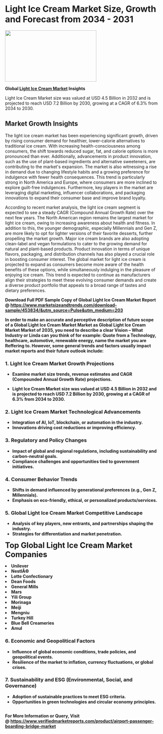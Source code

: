 <H1>Light Ice Cream Market Size, Growth and Forecast from 2034 - 2031</H1><img class="aligncenter size-medium wp-image-584254" src="https://thirdeyenews.in/wp-content/uploads/2034/09/Global-Market-Research-300x168.jpeg" alt="" width="300" height="168" /><p><strong>Global&nbsp;<a href="https://www.marketsizeandtrends.com/download-sample/453834/&amp;utm_source=Pulse&amp;utm_medium=203">Light Ice Cream Market</a> Insights</strong></p><p>Light Ice Cream Market size was valued at USD 4.5 Billion in 2032 and is projected to reach USD 7.2 Billion by 2030, growing at a CAGR of 6.3% from 2034 to 2030.</p><p><h2>Market Growth Insights</h2> <p>The light ice cream market has been experiencing significant growth, driven by rising consumer demand for healthier, lower-calorie alternatives to traditional ice cream. With increasing health-consciousness among consumers, the shift towards reduced sugar, fat, and calorie options is more pronounced than ever. Additionally, advancements in product innovation, such as the use of plant-based ingredients and alternative sweeteners, are contributing to the market's expansion. The market is also witnessing a rise in demand due to changing lifestyle habits and a growing preference for indulgence with fewer health consequences. This trend is particularly strong in North America and Europe, where consumers are more inclined to explore guilt-free indulgences. Furthermore, key players in the market are leveraging digital marketing, influencer collaborations, and packaging innovations to expand their consumer base and improve brand loyalty.</p> <p><strong></strong></p> <p>According to recent market analysis, the light ice cream segment is expected to see a steady CAGR (Compound Annual Growth Rate) over the next few years. The North American region remains the largest market for light ice cream, owing to increasing awareness about health and fitness. In addition to this, the younger demographic, especially Millennials and Gen Z, are more likely to opt for lighter versions of their favorite desserts, further propelling the market growth. Major ice cream brands are also adopting clean-label and vegan formulations to cater to the growing demand for natural and plant-based products. Product innovation in terms of unique flavors, packaging, and distribution channels has also played a crucial role in boosting consumer interest. The global market for light ice cream is projected to expand as consumers become more aware of the health benefits of these options, while simultaneously indulging in the pleasure of enjoying ice cream. This trend is expected to continue as manufacturers align their strategies to meet these evolving consumer demands and create a diverse product portfolio that appeals to a broad range of tastes and dietary preferences. <p><strong></p><p><span class=""><strong>Download Full PDF Sample Copy of Global Light Ice Cream Market Report</strong> @ <a href="https://www.marketsizeandtrends.com/download-sample/453834/&amp;utm_source=Pulse&amp;utm_medium=203" target="_blank">https://www.marketsizeandtrends.com/download-sample/453834/&amp;utm_source=Pulse&amp;utm_medium=203</a></span></p><p>In order to make an accurate and perceptive description of future scope of a Global&nbsp;Light Ice Cream Market Market as Global&nbsp;Light Ice Cream Market Market of 2035, you need to describe a clear Vision &ndash; What Industry or Linda can you think of for example: Quote from a Technology, healthcare, automotive, renewable energy, name the market you are Reffering to. However, some general trends and factors usually impact market reports and their future outlook include:</p><h3>1.&nbsp;<strong>Light Ice Cream Market Growth Projections</strong></h3><ul><li>Examine market size trends, revenue estimates and CAGR (Compounded Annual Growth Rate) projections.</li><li><p>Light Ice Cream Market size was valued at USD 4.5 Billion in 2032 and is projected to reach USD 7.2 Billion by 2030, growing at a CAGR of 6.3% from 2034 to 2030.</p></li></ul><h3>2.&nbsp;<strong>Light Ice Cream Market Technological Advancements</strong></h3><ul><li>Integration of AI, IoT, blockchain, or automation in the industry.</li><li>Innovations driving cost reductions or improving efficiency.</li></ul><h3>3.&nbsp;<strong>Regulatory and Policy Changes</strong></h3><ul><li>Impact of global and regional regulations, including sustainability and carbon-neutral goals.</li><li>Compliance challenges and opportunities tied to government initiatives.</li></ul><h3>4.&nbsp;<strong>Consumer Behavior Trends</strong></h3><ul><li>Shifts in demand influenced by generational preferences (e.g., Gen Z, Millennials).</li><li>Emphasis on eco-friendly, ethical, or personalized products/services.</li></ul><h3>5.&nbsp;<strong>Global Light Ice Cream Market Competitive Landscape</strong></h3><ul><li>Analysis of key players, new entrants, and partnerships shaping the industry.</li><li>Strategies for differentiation and market penetration.</li></ul><p data-pm-slice="1 1 []"><span style="color: inherit; font-family: inherit; font-size: 25px;">Top Global Light Ice Cream Market Companies</span></p><div class="" data-test-id=""><p><li>Unilever</li><li> NestlÃ©</li><li> Lotte Confectionary</li><li> Dean Foods</li><li> General Mills</li><li> Mars</li><li> Yili Group</li><li> Morinaga</li><li> Meiji</li><li> Mengniu</li><li> Turkey Hill</li><li> Blue Bell Creameries</li><li> Amul</li></p></div><h3>6.&nbsp;<strong>Economic and Geopolitical Factors</strong></h3><ul><li>Influence of global economic conditions, trade policies, and geopolitical events.</li><li>Resilience of the market to inflation, currency fluctuations, or global crises.</li></ul><h3>7.&nbsp;<strong>Sustainability and ESG (Environmental, Social, and Governance)</strong></h3><ul><li>Adoption of sustainable practices to meet ESG criteria.</li><li>Opportunities in green technologies and circular economy principles.</li></ul><h2><strong style="font-size: 14px;">For More Information or Query, Visit @&nbsp;</strong><a style="background-color: #ffffff; font-size: 14px;" href="https://www.marketsizeandtrends.com/report/light-ice-cream-market/" target="_blank">https://www.verifiedmarketreports.com/product/airport-passenger-boarding-bridge-market</a></h2>
